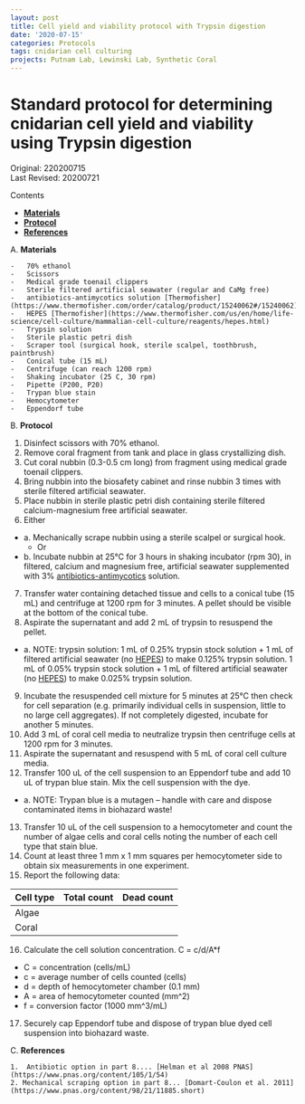 ```yaml
---
layout: post
title: Cell yield and viability protocol with Trypsin digestion
date: '2020-07-15'
categories: Protocols
tags: cnidarian cell culturing
projects: Putnam Lab, Lewinski Lab, Synthetic Coral
---
```


# Standard protocol for determining cnidarian cell yield and viability using Trypsin digestion

Original: 220200715  
Last Revised: 20200721  

Contents  
- [**Materials**](#Materials)    
- [**Protocol**](#Protocol)  
- [**References**](#References)  

A. <a name="Materials"></a> **Materials**

    -   70% ethanol
    -   Scissors
    -   Medical grade toenail clippers
    -   Sterile filtered artificial seawater (regular and CaMg free)
    -   antibiotics-antimycotics solution [Thermofisher](https://www.thermofisher.com/order/catalog/product/15240062#/15240062)
    -   HEPES [Thermofisher](https://www.thermofisher.com/us/en/home/life-science/cell-culture/mammalian-cell-culture/reagents/hepes.html)
    -   Trypsin solution
    -   Sterile plastic petri dish
    -   Scraper tool (surgical hook, sterile scalpel, toothbrush, paintbrush)
    -   Conical tube (15 mL)
    -   Centrifuge (can reach 1200 rpm)
    -   Shaking incubator (25 C, 30 rpm)
    -   Pipette (P200, P20)
    -   Trypan blue stain
    -   Hemocytometer
    -   Eppendorf tube

B. <a name="Protocol"></a> **Protocol**

1. Disinfect scissors with 70% ethanol.
2. Remove coral fragment from tank and place in glass crystallizing dish.
3. Cut coral nubbin (0.3-0.5 cm long) from fragment using medical grade toenail clippers.
4. Bring nubbin into the biosafety cabinet and rinse nubbin 3 times with sterile filtered artificial seawater.
5. Place nubbin in sterile plastic petri dish containing sterile filtered calcium-magnesium free artificial seawater.
6. Either
  - a. Mechanically scrape nubbin using a sterile scalpel or surgical hook.
	- Or
  - b. Incubate nubbin at 25°C for 3 hours in shaking incubator (rpm 30), in filtered, calcium and magnesium free, artificial seawater supplemented with 3% [antibiotics-antimycotics](https://www.thermofisher.com/order/catalog/product/15240062#/15240062) solution.
7. Transfer water containing detached tissue and cells to a conical tube (15 mL) and centrifuge at 1200 rpm for 3 minutes.  A pellet should be visible at the bottom of the conical tube.
8. Aspirate the supernatant  and add 2 mL of trypsin to resuspend the pellet.
  - a. NOTE: trypsin solution: 1 mL of 0.25% trypsin stock solution + 1 mL of filtered artificial seawater (no [HEPES](https://www.thermofisher.com/us/en/home/life-science/cell-culture/mammalian-cell-culture/reagents/hepes.html)) to make 0.125% trypsin solution. 1 mL of 0.05% trypsin stock solution + 1 mL of filtered artificial seawater (no [HEPES](https://www.thermofisher.com/us/en/home/life-science/cell-culture/mammalian-cell-culture/reagents/hepes.html)) to make 0.025% trypsin solution.
9. Incubate the resuspended cell mixture for 5 minutes at 25°C then check for cell separation (e.g. primarily individual cells in suspension, little to no large cell aggregates).  If not completely digested, incubate for another 5 minutes.
10. Add 3 mL of coral cell media to neutralize trypsin then centrifuge cells at 1200 rpm for 3 minutes.
11. Aspirate the supernatant and resuspend with 5 mL of coral cell culture media.
12. Transfer 100 uL of the cell suspension to an Eppendorf tube and add 10 uL of trypan blue stain.  Mix the cell suspension with the dye.
  - a. NOTE: Trypan blue is a mutagen – handle with care and dispose contaminated items in biohazard waste!
13. Transfer 10 uL of the cell suspension to a hemocytometer and count the number of algae cells and coral cells noting the number of each cell type that stain blue.
14. Count at least three 1 mm x 1 mm squares per hemocytometer side to obtain six measurements in one experiment.
15. Report the following data:

| Cell type | Total count | Dead count |
| --- | --- | --- |
| Algae |   |     |
| Coral |   |     |

16. Calculate the cell solution concentration. C = c/d/A*f
  - C = concentration (cells/mL)
  - c = average number of cells counted (cells)
  - d = depth of hemocytometer chamber (0.1 mm)
  - A = area of hemocytometer counted (mm^2)
  - f = conversion factor (1000 mm^3/mL)
17. Securely cap Eppendorf tube and dispose of trypan blue dyed cell suspension into biohazard waste.

C. <a name="References"></a> **References**

    1.  Antibiotic option in part 8.... [Helman et al 2008 PNAS](https://www.pnas.org/content/105/1/54)
    2. Mechanical scraping option in part 8... [Domart-Coulon et al. 2011](https://www.pnas.org/content/98/21/11885.short)
